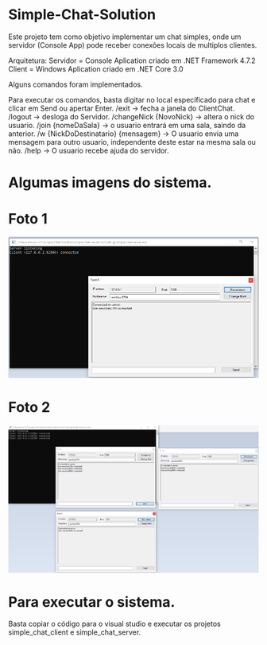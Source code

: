 # Simple-Chat-Solution

Este projeto tem como objetivo implementar um chat simples, onde um servidor (Console App) pode receber conexões locais de multiplos clientes.

Arquitetura:
Servidor = Console Aplication criado em .NET Framework 4.7.2
Client = Windows Aplication criado em .NET Core 3.0

Alguns comandos foram implementados.

Para executar os comandos, basta digitar no local específicado para chat e clicar em Send ou apertar Enter.
/exit -> fecha a janela do ClientChat.
/logout -> desloga do Servidor.
/changeNick {NovoNick} -> altera o nick do usuario.
/join {nomeDaSala} -> o usuario entrará em uma sala, saindo da anterior.
/w {NickDoDestinatario} {mensagem} -> O usuario envia uma mensagem para outro usuario, independente deste estar na mesma sala ou não.
/help -> O usuario recebe ajuda do servidor.

# Algumas imagens do sistema.

# Foto 1
![Foto1](./Photos/Usuario-Conectado.png)

# Foto 2
![Foto2](./Photos/multiplosClientsConectados.png)

# Para executar o sistema.

Basta copiar o código para o visual studio e executar os projetos simple_chat_client e simple_chat_server.


